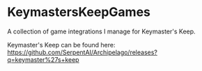 # KeymastersKeepGames
A collection of game integrations I manage for Keymaster's Keep.

Keymaster's Keep can be found here: https://github.com/SerpentAI/Archipelago/releases?q=keymaster%27s+keep
